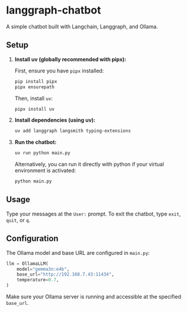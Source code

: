 # langgraph-chatbot

A simple chatbot built with Langchain, Langgraph, and Ollama.

## Setup

1.  **Install uv (globally recommended with pipx):**

    First, ensure you have `pipx` installed:

    ```bash
    pip install pipx
    pipx ensurepath
    ```

    Then, install `uv`:

    ```bash
    pipx install uv
    ```

2.  **Install dependencies (using uv):**

    ```bash
    uv add langgraph langsmith typing-extensions
    ```

3.  **Run the chatbot:**

    ```bash
    uv run python main.py
    ```

    Alternatively, you can run it directly with python if your virtual environment is activated:

    ```bash
    python main.py
    ```

## Usage

Type your messages at the `User:` prompt. To exit the chatbot, type `exit`, `quit`, or `q`.

## Configuration

The Ollama model and base URL are configured in `main.py`:

```python
llm = OllamaLLM(
    model="gemma3n:e4b",
    base_url="http://192.168.7.43:11434",
    temperature=0.7,
)
```

Make sure your Ollama server is running and accessible at the specified `base_url`.

